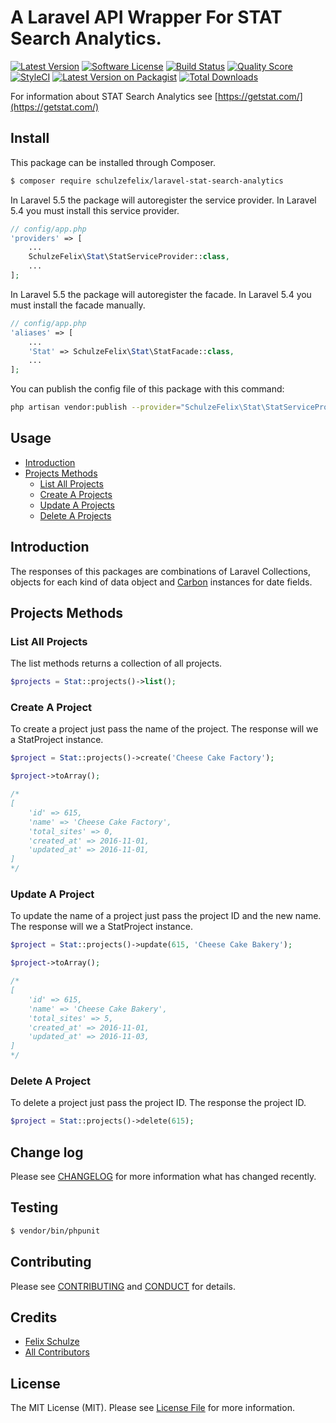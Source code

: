 # A Laravel API Wrapper For STAT Search Analytics.

[![Latest Version](https://img.shields.io/github/release/schulzefelix/laravel-stat-search-analytics.svg?style=flat-square)](https://github.com/schulzefelix/laravel-stat-search-analytics/releases)
[![Software License][ico-license]](LICENSE.md)
[![Build Status][ico-travis]][link-travis]
[![Quality Score][ico-code-quality]][link-code-quality]
[![StyleCI](https://styleci.io/repos/72838426/shield)](https://styleci.io/repos/72838426)
[![Latest Version on Packagist][ico-version]][link-packagist]
[![Total Downloads][ico-downloads]][link-downloads]

For information about STAT Search Analytics see [https://getstat.com/](https://getstat.com/)

## Install

This package can be installed through Composer.

``` bash
$ composer require schulzefelix/laravel-stat-search-analytics
```

In Laravel 5.5 the package will autoregister the service provider. In Laravel 5.4 you must install this service provider.
```php
// config/app.php
'providers' => [
    ...
    SchulzeFelix\Stat\StatServiceProvider::class,
    ...
];
```

In Laravel 5.5 the package will autoregister the facade. In Laravel 5.4 you must install the facade manually.

```php
// config/app.php
'aliases' => [
    ...
    'Stat' => SchulzeFelix\Stat\StatFacade::class,
    ...
];
```


You can publish the config file of this package with this command:

``` bash
php artisan vendor:publish --provider="SchulzeFelix\Stat\StatServiceProvider"
```

## Usage

- [Introduction](#introduction)
- [Projects Methods](#projects-methods)
    - [List All Projects](#projects-list)
    - [Create A Projects](#projects-create)
    - [Update A Projects](#projects-update)
    - [Delete A Projects](#projects-delete)


<a name="introduction"></a>
## Introduction

The responses of this packages are combinations of Laravel Collections, objects for each kind of data object and [Carbon](https://github.com/briannesbitt/Carbon) instances for date fields.

<a name="projects-methods"></a>
## Projects Methods

<a name="projects-list"></a>
### List All Projects
The list methods returns a collection of all projects.
``` php
$projects = Stat::projects()->list();
```

<a name="projects-create"></a>
### Create A Project
To create a project just pass the name of the project. The response will we a StatProject instance.
``` php
$project = Stat::projects()->create('Cheese Cake Factory');

$project->toArray();

/*
[
    'id' => 615,
    'name' => 'Cheese Cake Factory',
    'total_sites' => 0,
    'created_at' => 2016-11-01,
    'updated_at' => 2016-11-01,
]
*/
```

<a name="projects-update"></a>
### Update A Project
To update the name of a project just pass the project ID and the new name. The response will we a StatProject instance.
``` php
$project = Stat::projects()->update(615, 'Cheese Cake Bakery');

$project->toArray();

/*
[
    'id' => 615,
    'name' => 'Cheese Cake Bakery',
    'total_sites' => 5,
    'created_at' => 2016-11-01,
    'updated_at' => 2016-11-03,
]
*/
```

<a name="projects-delete"></a>
### Delete A Project
To delete a project just pass the project ID. The response the project ID.
``` php
$project = Stat::projects()->delete(615);
```

## Change log

Please see [CHANGELOG](CHANGELOG.md) for more information what has changed recently.

## Testing

``` bash
$ vendor/bin/phpunit
```

## Contributing

Please see [CONTRIBUTING](CONTRIBUTING.md) and [CONDUCT](CONDUCT.md) for details.

## Credits

- [Felix Schulze][link-author]
- [All Contributors][link-contributors]

## License

The MIT License (MIT). Please see [License File](LICENSE.md) for more information.

[ico-version]: https://img.shields.io/packagist/v/schulzefelix/laravel-stat-search-analytics.svg?style=flat-square
[ico-license]: https://img.shields.io/badge/license-MIT-brightgreen.svg?style=flat-square
[ico-travis]: https://img.shields.io/travis/schulzefelix/laravel-stat-search-analytics/master.svg?style=flat-square
[ico-scrutinizer]: https://img.shields.io/scrutinizer/coverage/g/schulzefelix/laravel-stat-search-analytics.svg?style=flat-square
[ico-code-quality]: https://img.shields.io/scrutinizer/g/schulzefelix/laravel-stat-search-analytics.svg?style=flat-square
[ico-downloads]: https://img.shields.io/packagist/dt/schulzefelix/laravel-stat-search-analytics.svg?style=flat-square

[link-packagist]: https://packagist.org/packages/schulzefelix/laravel-stat-search-analytics
[link-travis]: https://travis-ci.org/schulzefelix/laravel-stat-search-analytics
[link-scrutinizer]: https://scrutinizer-ci.com/g/schulzefelix/laravel-stat-search-analytics/code-structure
[link-code-quality]: https://scrutinizer-ci.com/g/schulzefelix/laravel-stat-search-analytics
[link-downloads]: https://packagist.org/packages/schulzefelix/laravel-stat-search-analytics
[link-author]: https://github.com/schulzefelix
[link-contributors]: ../../contributors

